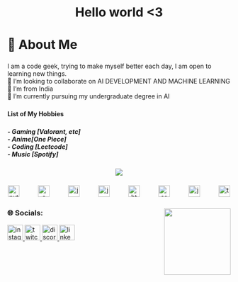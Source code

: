 <h1 align="center">Hello world <3</h1>

###

<h1 align="left">💫 About Me</h1>

###

<p align="left">I am a code geek, trying to make myself better each day, I am open to learning new things.<br>👯 I’m looking to collaborate on AI DEVELOPMENT AND MACHINE LEARNING<br>🤝 I’m from India<br>🌱 I’m currently pursuing my undergraduate degree in AI</p>

###

<h4 align="left">List of My Hobbies</h4>

###

<h5>- Gaming [Valorant, etc]<br>
- Anime[One Piece]<br>
- Coding [Leetcode]<br>
- Music [Spotify] </h5>

###

<div align="center">
  <img src="https://profile-counter.glitch.me/MAD-MAN-HEMAN/count.svg?"  />
</div>

###

<div align="center">
  <img src="https://cdn.jsdelivr.net/gh/devicons/devicon/icons/python/python-original.svg" height="26" alt="python logo"  />
  <img width="34" />
  <img src="https://cdn.jsdelivr.net/gh/devicons/devicon/icons/c/c-original.svg" height="26" alt="c logo"  />
  <img width="34" />
  <img src="https://cdn.jsdelivr.net/gh/devicons/devicon/icons/java/java-original.svg" height="26" alt="java logo"  />
  <img width="34" />
  <img src="https://cdn.jsdelivr.net/gh/devicons/devicon/icons/jupyter/jupyter-original.svg" height="26" alt="jupyter logo"  />
  <img width="34" />
  <img src="https://cdn.jsdelivr.net/gh/devicons/devicon/icons/html5/html5-original.svg" height="26" alt="html5 logo"  />
  <img width="34" />
  <img src="https://cdn.jsdelivr.net/gh/devicons/devicon/icons/css3/css3-original.svg" height="26" alt="css3 logo"  />
  <img width="34" />
  <img src="https://cdn.jsdelivr.net/gh/devicons/devicon/icons/javascript/javascript-original.svg" height="26" alt="javascript logo"  />
  <img width="34" />
  <img src="https://cdn.jsdelivr.net/gh/devicons/devicon/icons/tensorflow/tensorflow-original.svg" height="26" alt="tensorflow logo"  />
</div>

###

<img align="right" height="150" src="https://gifdb.com/images/high/cute-laughing-luffy-am88vo5oczuk7eu9.gif"  />

###
<h3>🌐 Socials:</h3>

<div align="left">
  <a href="https://www.instagram.com/mad__man__heman/?hl=en" target="_blank">
    <img src="https://img.shields.io/static/v1?message=Instagram&logo=instagram&label=&color=E4405F&logoColor=white&labelColor=&style=for-the-badge" height="35" alt="instagram logo"  />
  </a>
  <a href="https://www.twitch.tv/hxman76" target="_blank">
    <img src="https://img.shields.io/static/v1?message=Twitch&logo=twitch&label=&color=9146FF&logoColor=white&labelColor=&style=for-the-badge" height="35" alt="twitch logo"  />
  </a>
  <a href="https://discord.com/channels/@mad_man_heman" target="_blank">
    <img src="https://img.shields.io/static/v1?message=Discord&logo=discord&label=&color=7289DA&logoColor=white&labelColor=&style=for-the-badge" height="35" alt="discord logo"  />
  </a>
  <a href="https://www.linkedin.com/in/hari-heman/" target="_blank">
    <img src="https://img.shields.io/static/v1?message=LinkedIn&logo=linkedin&label=&color=0077B5&logoColor=white&labelColor=&style=for-the-badge" height="35" alt="linkedin logo"  />
  </a>
</div>
